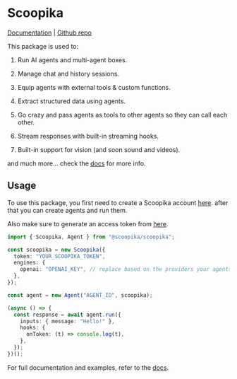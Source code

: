 # Scoopika

[Documentation](https://docs.scoopika.com/packages/ts/scoopika) | [Github repo](https://github.com/scoopika/scoopika)

This package is used to:

1. Run AI agents and multi-agent boxes.

2. Manage chat and history sessions.

3. Equip agents with external tools & custom functions.

4. Extract structured data using agents.

5. Go crazy and pass agents as tools to other agents so they can call each other.

6. Stream responses with built-in streaming hooks.

7. Built-in support for vision (and soon sound and videos).

and much more... check the [docs](https://docs.scoopika.com/packages/ts/scoopika) for more info.

## Usage

To use this package, you first need to create a Scoopika account [here](https://scoopika.com/login). after that you can create agents and run them.

Also make sure to generate an access token from [here](https://scoopika.com/app/settings?tab=token).

```typescript
import { Scoopika, Agent } from "@scoopika/scoopika";

const scoopika = new Scoopika({
  token: "YOUR_SCOOPIKA_TOKEN",
  engines: {
    openai: "OPENAI_KEY", // replace based on the providers your agents use in the platform
  },
});

const agent = new Agent("AGENT_ID", scoopika);

(async () => {
  const response = await agent.run({
    inputs: { message: "Hello!" },
    hooks: {
      onToken: (t) => console.log(t),
    },
  });
})();
```

For full documentation and examples, refer to the [docs](https://docs.scoopika.com/packages/ts/scoopika).
